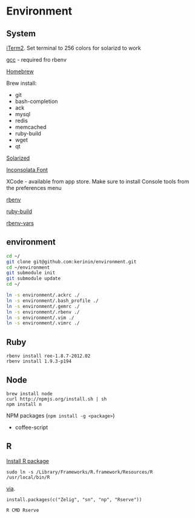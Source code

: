 # Environment

## System

[iTerm2](http://www.iterm2.com/).  Set terminal to 256 colors for solarizd to work

[gcc](http://github.com/kennethreitz/osx-gcc-installer/downloads) - required fro rbenv

[Homebrew](http://mxcl.github.com/homebrew/)

Brew install:

* git
* bash-completion
* ack
* mysql
* redis
* memcached
* ruby-build
* wget
* qt

[Solarized](http://ethanschoonover.com/solarized)

[Inconsolata Font](http://leonardo-m.livejournal.com/77079.html)

XCode - available from app store.  Make sure to install Console tools from the preferences menu

[rbenv](https://github.com/sstephenson/rbenv)
 
[ruby-build](https://github.com/sstephenson/ruby-build)

[rbenv-vars](https://github.com/sstephenson/rbenv-vars)


## environment

``` sh
cd ~/
git clone git@github.com:kerinin/environment.git
cd ~/environment
git submodule init
git submodule update
cd ~/

ln -s environment/.ackrc ./
ln -s environment/.bash_profile ./
ln -s environment/.gemrc ./
ln -s environment/.rbenv ./
ln -s environment/.vim ./
ln -s environment/.vimrc ./
```


## Ruby

    rbenv install ree-1.8.7-2012.02
    rbenv install 1.9.3-p194

## Node

    brew install node
    curl http://npmjs.org/install.sh | sh
    npm install n

NPM packages (`npm install -g <package>`)

* coffee-script

## R

[Install R package](http://cran.r-project.org/bin/macosx/)

    sudo ln -s /Library/Frameworks/R.framework/Resources/R /usr/local/bin/R
    
[via](http://cran.r-project.org/bin/macosx/RMacOSX-FAQ.html).

    install.packages(c("Zelig", "sn", "np", "Rserve"))

    R CMD Rserve

